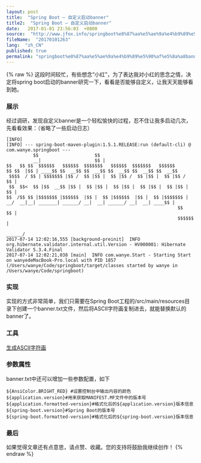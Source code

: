 ```yaml
---
layout: post
title:  "Spring Boot – 自定义启动banner"
title2:  "Spring Boot – 自定义启动banner"
date:   2017-01-01 23:56:03  +0800
source:  "http://www.jfox.info/springboot%e8%87%aa%e5%ae%9a%e4%b9%89%e5%90%af%e5%8a%a8banner.html"
fileName:  "20170101263"
lang:  "zh_CN"
published: true
permalink: "springboot%e8%87%aa%e5%ae%9a%e4%b9%89%e5%90%af%e5%8a%a8banner.html"
---
```

{% raw %}
这段时间较忙，有些想念“小红”，为了表达我对小红的思念之情，决定将spring boot启动的banner研究一下，看看是否能够自定义，让我天天能够看到她。

### 展示

经过调研，发现自定义banner是一个轻松愉快的过程，忍不住让我多启动几次，先看看效果：（省略了一些启动日志）

    [INFO] 
    [INFO] --- spring-boot-maven-plugin:1.5.1.RELEASE:run (default-cli) @ com.wanye.springboot ---
              $$                     $$
              __|                    $$ |
    $$   $$ $$  $$$$$$   $$$$$$  $$$$$$$   $$$$$$  $$$$$$$   $$$$$$
    $$ $$  |$$ | ____$$ $$  __$$ $$  __$$ $$  __$$ $$  __$$ $$  __$$
     $$$$  / $$ | $$$$$$$ |$$ /  $$ |$$ |  $$ |$$ /  $$ |$$ |  $$ |$$ /  $$ |
     $$  $$<  $$ |$$  __$$ |$$ |  $$ |$$ |  $$ |$$ |  $$ |$$ |  $$ |$$ |  $$ |
    $$  /$$ $$ |$$$$$$$ |$$$$$$  |$$ |  $$ |$$$$$$  |$$ |  $$ |$$$$$$$ |
    __/  __|__| _______| ______/ __|  __| ______/ __|  __| ____$$ |
                                                                    $$   $$ |
                                                                    $$$$$$  |
                                                                     ______/
    2017-07-14 12:02:16,555 [background-preinit]  INFO org.hibernate.validator.internal.util.Version - HV000001: Hibernate Validator 5.3.4.Final
    2017-07-14 12:02:21,038 [main]  INFO com.wanye.Start - Starting Start on wanyedeMacBook-Pro.local with PID 1857 (/Users/wanye/Code/springboot/target/classes started by wanye in /Users/wanye/Code/springboot)
    

### 实现

实现的方式非常简单，我们只需要在Spring Boot工程的/src/main/resources目录下创建一个banner.txt文件，然后将ASCII字符画复制进去，就能替换默认的banner了。

### 工具

[生成ASCII字符画](http://www.jfox.info/go.php?url=http://patorjk.com/software/taag/#p=display&amp;f=Big%20Money-nw&amp;t=xiaohong)

### 参数属性

banner.txt中还可以增加一些参数配置，如下

    ${AnsiColor.BRIGHT_RED} #设置控制台中输出内容的颜色
    ${application.version}#用来获取MANIFEST.MF文件中的版本号
    ${application.formatted-version}#格式化后的${application.version}版本信息
    ${spring-boot.version}#Spring Boot的版本号
    ${spring-boot.formatted-version}#格式化后的${spring-boot.version}版本信息

### 最后

如果觉得文章还有点意思，请点赞、收藏。您的支持将鼓励我继续创作！
{% endraw %}